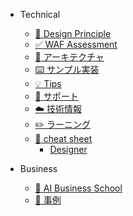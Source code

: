 - Technical
    - [ :memo: Design Principle](technical/machine-learning-design-principle.md)
    - [ :white_check_mark: WAF Assessment](technical/assessment-waf.md)
    - [ :wrench: アーキテクチャ](technical/architecture.md)
    - [ :keyboard: サンプル実装](technical/sample.md)
    - [ :bulb: Tips](technical/tips.md)
    - [ :information_desk_person: サポート](technical/support)
    - [ :cloud: 技術情報](technical/techinfo.md)
    - [ :pencil2: ラーニング](technical/learning.md)
    - [ :orange_book: cheat sheet](technical/cheatsheet/python-sdk.md)
        - [Designer](technical/cheatsheet/designer.md)

- Business

    - [ :school: AI Business School](/business/school.md)
    - [ :briefcase: 事例](/business/usecase.md)